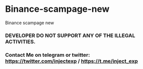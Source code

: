 # Binance-scampage-new
Binance scampage new

### DEVELOPER DO NOT SUPPORT ANY OF THE ILLEGAL ACTIVITIES.

### Contact Me on telegram or twitter: https://twitter.com/injectexp / https://t.me/inject_exp
